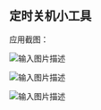 ## 定时关机小工具

应用截图：

![输入图片描述](https://z3.ax1x.com/2021/08/10/fJVvHU.png)

![输入图片描述](https://z3.ax1x.com/2021/08/10/fJVjBT.png)

![输入图片描述](https://z3.ax1x.com/2021/08/10/fJZSN4.png)
